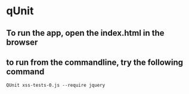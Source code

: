 # qUnit

## To run the app, open the index.html in the browser

## to run from the commandline, try the following command
`QUnit xss-tests-0.js --require jquery`
